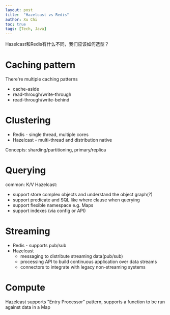 ```yaml
---
layout: post
title:  "Hazelcast vs Redis"
author: Xu Chi
toc: true
tags: [Tech, Java]
---
```


Hazelcast和Redis有什么不同，我们应该如何选型？

# Caching pattern

There're multiple caching patterns
* cache-aside
* read-through/write-through
* read-through/write-behind

# Clustering

* Redis - single thread, multiple cores
* Hazelcast - multi-thread and distribution native

Concepts: sharding/partitioning, primary/replica

# Querying

common: K/V
Hazelcast:
- support store complex objects and understand the object graph(?)
- support predicate and SQL like where clause when querying
- support flexible namespace e.g. Maps
- support indexes (via config or API)

# Streaming

* Redis - supports pub/sub
* Hazelcast
    - messaging to distribute streaming data(pub/sub)
    - processing API to build continuous application over data streams
    - connectors to integrate with legacy non-streaming systems

# Compute 

Hazelcast supports "Entry Processor" pattern, supports a function to be run against data in a Map